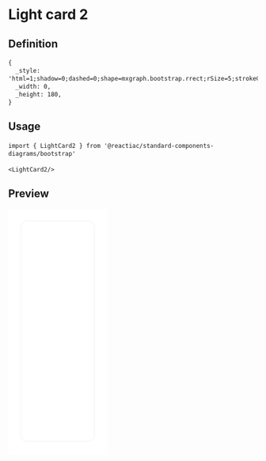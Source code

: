 # Light card 2

## Definition

```
{
  _style: 'html=1;shadow=0;dashed=0;shape=mxgraph.bootstrap.rrect;rSize=5;strokeColor=#F8F9FA;html=1;whiteSpace=wrap;fillColor=#ffffff;fontColor=#212529;verticalAlign=bottom;align=left;spacing=20;spacingBottom=0;fontSize=14;',
  _width: 0,
  _height: 180,
}
```

## Usage

```
import { LightCard2 } from '@reactiac/standard-components-diagrams/bootstrap'

<LightCard2/>
```

## Preview

<img src="./light-card-2.png" width="200"/>
